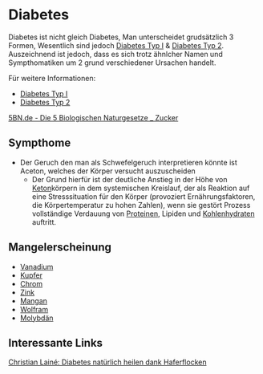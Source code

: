 # Diabetes

Diabetes ist nicht gleich Diabetes, Man unterscheidet grudsätzlich 3 Formen, Wesentlich sind jedoch [Diabetes Typ I](Diabetes%20Typ%201/Diabetes%20Typ%20I.md) & [Diabetes Typ 2](Diabetes%20Typ%202.md). Auszeichnend ist jedoch, dass es sich trotz ähnlcher Namen und Sympthomatiken um 2 grund verschiedener Ursachen handelt.

Für weitere Informationen:
- [Diabetes Typ I](Diabetes%20Typ%201/Diabetes%20Typ%20I.md)
- [Diabetes Typ 2](Diabetes%20Typ%202.md)

[5BN.de - Die 5 Biologischen Naturgesetze _ Zucker](../../../Heilansätze/GNM/__Attachments/5BN.de%20-%20Die%205%20Biologischen%20Naturgesetze%20_%20Zucker.pdf)
## Sympthome
- Der Geruch den man als Schwefelgeruch interpretieren könnte ist Aceton, welches der Körper versucht auszuscheiden
	- Der Grund hierfür ist der deutliche Anstieg in der Höhe von [Keton](../../../Glossar/Keton.md)körpern in dem systemischen Kreislauf, der als Reaktion auf eine Stresssituation für den Körper (provoziert Ernährungsfaktoren, die Körpertemperatur zu hohen Zahlen), wenn sie gestört Prozess vollständige Verdauung von [Proteinen](../../../Glossar/Protein.md), Lipiden und [Kohlenhydraten](../../../Stoffe/Nahrungs_Inhaltsstoffe/Kohlenhydrate.md) auftritt.

## Mangelerscheinung
- [Vanadium](../../../Stoffe/Datenbank_Elemente_Des_Periodensystems/Vanadium.md)
- [Kupfer](../../../Stoffe/Datenbank_Elemente_Des_Periodensystems/Kupfer.md)
- [Chrom](../../../Stoffe/Datenbank_Elemente_Des_Periodensystems/Chrom.md)
- [Zink](../../../Stoffe/Datenbank_Elemente_Des_Periodensystems/Zink.md)
- [Mangan](../../../Stoffe/Datenbank_Elemente_Des_Periodensystems/Mangan.md)
- [Wolfram](../../../Stoffe/Datenbank_Elemente_Des_Periodensystems/Wolfram.md)
- [Molybdän](../../../Stoffe/Datenbank_Elemente_Des_Periodensystems/Molybdän.md)


## Interessante Links
[Christian Lainé: Diabetes natürlich heilen dank Haferflocken](https://www.youtube.com/watch?v=x4qYZKi_AD8)